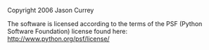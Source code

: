 Copyright 2006 Jason Currey

The software is licensed according to the terms of the PSF (Python Software Foundation) license found here: http://www.python.org/psf/license/